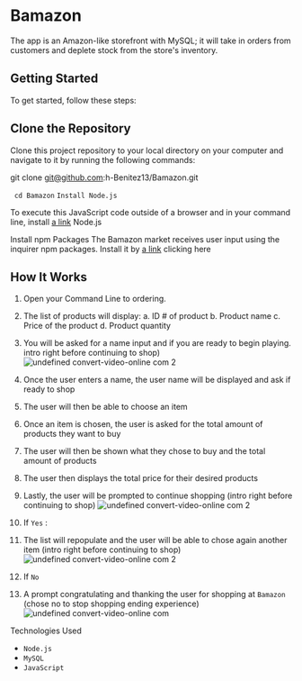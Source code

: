 # Bamazon
The app is an Amazon-like storefront with MySQL; it will take in orders from customers and deplete stock from the store's inventory.

## Getting Started
To get started, follow these steps:

## Clone the Repository
Clone this project repository to your local directory on your computer and navigate to it by running the following commands:

git clone git@github.com:h-Benitez13/Bamazon.git

``` cd Bamazon```
```Install Node.js```

To execute this JavaScript code outside of a browser and in your command line, install [a link](https://nodejs.org/en/) Node.js

Install npm Packages
The Bamazon market receives user input using the inquirer npm packages. Install it by [a link]( https://www.npmjs.com/package/inquirer) clicking here

## How It Works
1. Open your Command Line to ordering.
2. The list of products will display:
    a. ID # of product
    b. Product name 
    c. Price of the product 
    d. Product quantity
3. You will be asked for a name input and if you are ready to begin playing.
intro right before continuing to shop)
![undefined convert-video-online com 2](https://user-images.githubusercontent.com/43594007/52538659-411d2a80-2d43-11e9-9516-52be1377d70e.gif)

4. Once the user enters a name, the user name will be displayed and ask if ready to shop
5. The user will then be able to choose an item
6. Once an item is chosen, the user is asked for the total amount of products they want to buy 
7. The user will then be shown what they chose to buy and the total amount of products
8. The user then displays the total price for their desired products
9. Lastly, the user will be prompted to continue shopping 
(intro right before continuing to shop)
![undefined convert-video-online com 2](https://user-images.githubusercontent.com/43594007/52538659-411d2a80-2d43-11e9-9516-52be1377d70e.gif)

10. If `Yes` :
11. The list will repopulate and the user will be able to chose again another item
(intro right before continuing to shop)
![undefined convert-video-online com 2](https://user-images.githubusercontent.com/43594007/52538659-411d2a80-2d43-11e9-9516-52be1377d70e.gif)

12. If `No`
13. A prompt congratulating and thanking the user for shopping at `Bamazon`
(chose no to stop shopping ending experience) 
![undefined convert-video-online com](https://user-images.githubusercontent.com/43594007/52538745-44fd7c80-2d44-11e9-9e7e-16a2d164f7fd.gif) 

Technologies Used
* `Node.js`
* `MySQL`
* `JavaScript`

